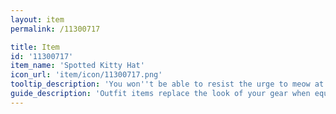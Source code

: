 ```yaml
---
layout: item
permalink: /11300717

title: Item
id: '11300717'
item_name: 'Spotted Kitty Hat'
icon_url: 'item/icon/11300717.png'
tooltip_description: 'You won''t be able to resist the urge to meow at others when wearing this adorable kitty hat.'
guide_description: 'Outfit items replace the look of your gear when equipped.'
---
```

